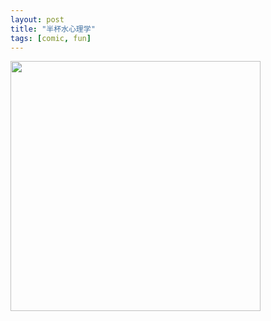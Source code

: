 ```yaml
---
layout: post
title: "半杯水心理学"
tags: [comic, fun]
---
```




<!--more-->


<img src="http://ww4.sinaimg.cn/mw1024/534218ffjw1e7gtgfoub2j20jp3y1dny.jpg" width="400px">
